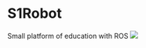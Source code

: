 # S1Robot

Small platform of education with ROS
![](http://e.hiphotos.baidu.com/image/pic/item/77c6a7efce1b9d16810ba5dafbdeb48f8d5464b8.jpg)
